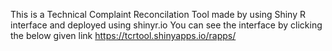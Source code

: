 This is a Technical Complaint Reconcilation Tool made by using Shiny R interface and deployed using shinyr.io
You can see the interface by clicking the below given link
https://tcrtool.shinyapps.io/rapps/
